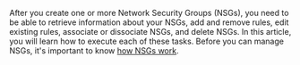 After you create one or more Network Security Groups (NSGs), you need to be able to retrieve information about your NSGs, add and remove rules, edit existing rules, associate or dissociate NSGs, and delete NSGs. In this article, you will learn how to execute each of these tasks. Before you can manage NSGs, it's important to know [how NSGs work](../articles/virtual-network/virtual-networks-nsg.md).